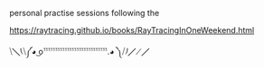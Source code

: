 personal practise sessions following the

https://raytracing.github.io/books/RayTracingInOneWeekend.html

⧹╲⎝⧹༼◕ ͜oﱞﱞﱞﱞﱞﱞﱞﱞﱞﱞﱞﱞﱞﱞﱞﱞﱞﱞﱞﱞﱞﱞﱞﱞﱞﱞﱞ.◕ ༽⧸⎠╱⟋╱
